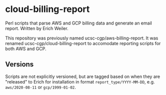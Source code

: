 # cloud-billing-report

Perl scripts that parse AWS and GCP billing data and generate an email report.
Written by Erich Weiler.

This repository was previously named ucsc-cgp/aws-billing-report. It was
renamed ucsc-cgp/cloud-billing-report to accomodate reporting scripts for both
AWS and GCP.

## Versions

Scripts are not explicitly versioned, but are tagged based on when they are
"released" to Erich for installation in format `report_type/YYYY-MM-DD`,
e.g. `aws/2020-08-11` or `gcp/1999-01-02`.


